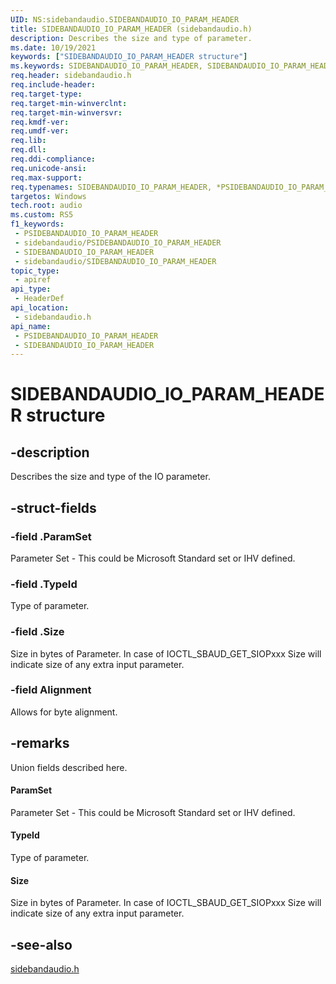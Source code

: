 ```yaml
---
UID: NS:sidebandaudio.SIDEBANDAUDIO_IO_PARAM_HEADER
title: SIDEBANDAUDIO_IO_PARAM_HEADER (sidebandaudio.h)
description: Describes the size and type of parameter.
ms.date: 10/19/2021
keywords: ["SIDEBANDAUDIO_IO_PARAM_HEADER structure"]
ms.keywords: SIDEBANDAUDIO_IO_PARAM_HEADER, SIDEBANDAUDIO_IO_PARAM_HEADER, *PSIDEBANDAUDIO_IO_PARAM_HEADER,
req.header: sidebandaudio.h
req.include-header: 
req.target-type: 
req.target-min-winverclnt: 
req.target-min-winversvr: 
req.kmdf-ver: 
req.umdf-ver: 
req.lib: 
req.dll: 
req.ddi-compliance: 
req.unicode-ansi: 
req.max-support: 
req.typenames: SIDEBANDAUDIO_IO_PARAM_HEADER, *PSIDEBANDAUDIO_IO_PARAM_HEADER
targetos: Windows
tech.root: audio
ms.custom: RS5
f1_keywords:
 - PSIDEBANDAUDIO_IO_PARAM_HEADER
 - sidebandaudio/PSIDEBANDAUDIO_IO_PARAM_HEADER
 - SIDEBANDAUDIO_IO_PARAM_HEADER
 - sidebandaudio/SIDEBANDAUDIO_IO_PARAM_HEADER
topic_type:
 - apiref
api_type:
 - HeaderDef
api_location:
 - sidebandaudio.h
api_name:
 - PSIDEBANDAUDIO_IO_PARAM_HEADER
 - SIDEBANDAUDIO_IO_PARAM_HEADER
---
```


# SIDEBANDAUDIO_IO_PARAM_HEADER structure


## -description

Describes the size and type of the IO parameter.

## -struct-fields

### -field .ParamSet

Parameter Set - This could be Microsoft Standard set or IHV defined.

### -field .TypeId

Type of parameter.

### -field .Size

Size in bytes of Parameter. In case of IOCTL_SBAUD_GET_SIOPxxx Size will indicate size of any extra input parameter.

### -field Alignment

Allows for byte alignment.

## -remarks

Union fields described here.

#### ParamSet

Parameter Set - This could be Microsoft Standard set or IHV defined.

#### TypeId

Type of parameter.

#### Size

Size in bytes of Parameter. In case of IOCTL_SBAUD_GET_SIOPxxx Size will indicate size of any extra input parameter.

## -see-also

[sidebandaudio.h](index.md)

